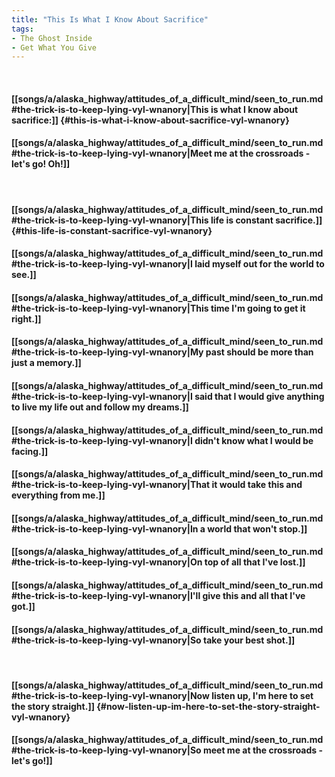 ```yaml
---
title: "This Is What I Know About Sacrifice"
tags:
- The Ghost Inside
- Get What You Give
---
```

&nbsp;
#### [[songs/a/alaska_highway/attitudes_of_a_difficult_mind/seen_to_run.md#the-trick-is-to-keep-lying-vyl-wnanory|This is what I know about sacrifice:]] {#this-is-what-i-know-about-sacrifice-vyl-wnanory}
#### [[songs/a/alaska_highway/attitudes_of_a_difficult_mind/seen_to_run.md#the-trick-is-to-keep-lying-vyl-wnanory|Meet me at the crossroads - let's go! Oh!]]
&nbsp;
#### [[songs/a/alaska_highway/attitudes_of_a_difficult_mind/seen_to_run.md#the-trick-is-to-keep-lying-vyl-wnanory|This life is constant sacrifice.]] {#this-life-is-constant-sacrifice-vyl-wnanory}
#### [[songs/a/alaska_highway/attitudes_of_a_difficult_mind/seen_to_run.md#the-trick-is-to-keep-lying-vyl-wnanory|I laid myself out for the world to see.]]
#### [[songs/a/alaska_highway/attitudes_of_a_difficult_mind/seen_to_run.md#the-trick-is-to-keep-lying-vyl-wnanory|This time I'm going to get it right.]]
#### [[songs/a/alaska_highway/attitudes_of_a_difficult_mind/seen_to_run.md#the-trick-is-to-keep-lying-vyl-wnanory|My past should be more than just a memory.]]
#### [[songs/a/alaska_highway/attitudes_of_a_difficult_mind/seen_to_run.md#the-trick-is-to-keep-lying-vyl-wnanory|I said that I would give anything to live my life out and follow my dreams.]]
#### [[songs/a/alaska_highway/attitudes_of_a_difficult_mind/seen_to_run.md#the-trick-is-to-keep-lying-vyl-wnanory|I didn't know what I would be facing.]]
#### [[songs/a/alaska_highway/attitudes_of_a_difficult_mind/seen_to_run.md#the-trick-is-to-keep-lying-vyl-wnanory|That it would take this and everything from me.]]
#### [[songs/a/alaska_highway/attitudes_of_a_difficult_mind/seen_to_run.md#the-trick-is-to-keep-lying-vyl-wnanory|In a world that won't stop.]]
#### [[songs/a/alaska_highway/attitudes_of_a_difficult_mind/seen_to_run.md#the-trick-is-to-keep-lying-vyl-wnanory|On top of all that I've lost.]]
#### [[songs/a/alaska_highway/attitudes_of_a_difficult_mind/seen_to_run.md#the-trick-is-to-keep-lying-vyl-wnanory|I'll give this and all that I've got.]]
#### [[songs/a/alaska_highway/attitudes_of_a_difficult_mind/seen_to_run.md#the-trick-is-to-keep-lying-vyl-wnanory|So take your best shot.]]
&nbsp;
#### [[songs/a/alaska_highway/attitudes_of_a_difficult_mind/seen_to_run.md#the-trick-is-to-keep-lying-vyl-wnanory|Now listen up, I'm here to set the story straight.]] {#now-listen-up-im-here-to-set-the-story-straight-vyl-wnanory}
#### [[songs/a/alaska_highway/attitudes_of_a_difficult_mind/seen_to_run.md#the-trick-is-to-keep-lying-vyl-wnanory|So meet me at the crossroads - let's go!]]
